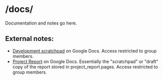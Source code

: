 # /docs/

Documentation and notes go here.

## External notes:

* [Development scratchpad](https://docs.google.com/Doc?docid=0AQ2TNlAslc4GZGZ0cnQ5anBfMTI3YzQ5NjN6Z3Y&hl=en) on Google Docs. Access restricted to group members.
* [Project Report](https://docs.google.com/Doc?docid=0AQ2TNlAslc4GZGZ0cnQ5anBfMTI5Z3FwM3gzY2s&hl=en) on Google Docs. Essentially the "scratchpad" or "draft" copy of the report stored in project_report.pages. Access restricted to group members.
